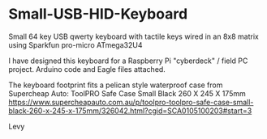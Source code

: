 # Small-USB-HID-Keyboard
Small 64 key USB qwerty keyboard with tactile keys wired in an 8x8 matrix using Sparkfun pro-micro ATmega32U4 

I have designed this keyboard for a Raspberry Pi "cyberdeck" / field PC project.
Arduino code and Eagle files attached.

The keyboard footprint fits a pelican style waterproof case from Supercheap Auto:
ToolPRO Safe Case Small Black 260 X 245 X 175mm
https://www.supercheapauto.com.au/p/toolpro-toolpro-safe-case-small-black-260-x-245-x-175mm/326042.html?cgid=SCA0105100203#start=3

Levy
